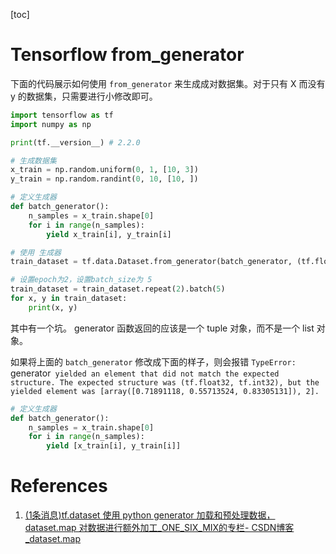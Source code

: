 [toc]

# Tensorflow from_generator

下面的代码展示如何使用 `from_generator` 来生成成对数据集。对于只有 X 而没有 y 的数据集，只需要进行小修改即可。

```python
import tensorflow as tf
import numpy as np

print(tf.__version__) # 2.2.0

# 生成数据集
x_train = np.random.uniform(0, 1, [10, 3])
y_train = np.random.randint(0, 10, [10, ])

# 定义生成器
def batch_generator():
    n_samples = x_train.shape[0]
    for i in range(n_samples):
        yield x_train[i], y_train[i]

# 使用 生成器
train_dataset = tf.data.Dataset.from_generator(batch_generator, (tf.float32, tf.int32))

# 设置epoch为2，设置batch_size为 5
train_dataset = train_dataset.repeat(2).batch(5)
for x, y in train_dataset:
    print(x, y)
```

其中有一个坑。 generator 函数返回的应该是一个 tuple 对象，而不是一个 list 对象。

如果将上面的 `batch_generator`
修改成下面的样子，则会报错 `TypeError: `generator` yielded an element that did not match the
expected structure. The expected structure was (tf.float32, tf.int32), but the
yielded element was [array([0.71891118, 0.55713524, 0.83305131]), 2].`

```python
# 定义生成器
def batch_generator():
    n_samples = x_train.shape[0]
    for i in range(n_samples):
        yield [x_train[i], y_train[i]]
```

# References
1. [(1条消息)tf.dataset 使用 python generator 加载和预处理数据，dataset.map
对数据进行额外加工_ONE_SIX_MIX的专栏-
CSDN博客_dataset.map](https://blog.csdn.net/ONE_SIX_MIX/article/details/80633187)
